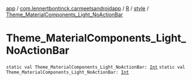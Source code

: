 [app](../../../index.md) / [com.lennertbontinck.carmeetsandroidapp](../../index.md) / [R](../index.md) / [style](index.md) / [Theme_MaterialComponents_Light_NoActionBar](./-theme_-material-components_-light_-no-action-bar.md)

# Theme_MaterialComponents_Light_NoActionBar

`static val Theme_MaterialComponents_Light_NoActionBar: `[`Int`](https://kotlinlang.org/api/latest/jvm/stdlib/kotlin/-int/index.html)
`static val Theme_MaterialComponents_Light_NoActionBar: `[`Int`](https://kotlinlang.org/api/latest/jvm/stdlib/kotlin/-int/index.html)